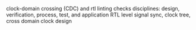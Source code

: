 clock-domain crossing (CDC) and rtl linting checks
disciplines: design, verification, process, test, and application
RTL level signal sync, clock tree, cross domain clock design